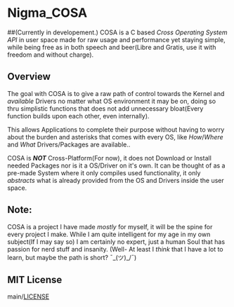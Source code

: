 # Nigma_COSA
##(Currently in developement.)
COSA is a C based *Cross Operating System API* in user space made for raw usage and performance yet staying simple, while being free as in both speech and beer(Libre and Gratis, use it with freedom and without charge).

## Overview
The goal with COSA is to give a raw path of control towards the Kernel and *available* Drivers no matter what OS environment it may be on, doing so thru simplistic functions that does not add unnecessary bloat(Every function builds upon each other, even internally).

This allows Applications to complete their purpose without having to worry about the burden and asterisks that comes with every OS, like *How*/*Where* and *What* Drivers/Packages are available..

COSA is ***NOT*** Cross-Platform(For now), it does not Download or Install needed Packages nor is it a OS/Driver on it's own. It can be thought of as a pre-made System where it only compiles used functionality, it only *abstracts* what is already provided from the OS and Drivers inside the user space.

## Note:
COSA is a project I have made *mostly* for myself, it will be the spine for every project I make.
While I am quite intelligent for my age in my own subject(If I may say so) I am certainly no expert, just a human Soul that has passion for nerd stuff and insanity. 
(Well- At least I *think* that I have a lot to learn, but maybe the path is short? ¯\_(ツ)_/¯)

## MIT License
main/[LICENSE](https://github.com/D-863/Nigma_COSA/blob/main/LICENSE)
